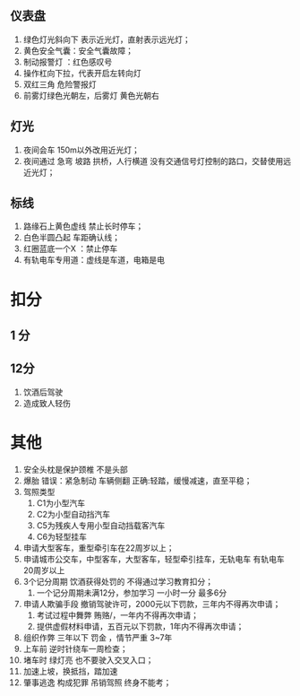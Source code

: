 ## 仪表盘
1. 绿色灯光斜向下 表示近光灯，直射表示远光灯；
2. 黄色安全气囊：安全气囊故障；
3. 制动报警灯 ：红色感叹号
4. 操作杠向下拉，代表开启左转向灯
5. 双红三角 危险警报灯
6. 前雾灯绿色光朝左，后雾灯 黄色光朝右
## 灯光
1. 夜间会车 150m以外改用近光灯；
2. 夜间通过 急弯 坡路 拱桥，人行横道 没有交通信号灯控制的路口，交替使用远近光灯；
## 标线
1. 路缘石上黄色虚线 禁止长时停车；
2. 白色半圆凸起 车距确认线；
3. 红圈蓝底一个X ：禁止停车
4. 有轨电车专用道：虚线是车道，电箱是电
# 扣分
## 1 分
## 12分
1. 饮酒后驾驶
2. 造成致人轻伤
# 其他
1. 安全头枕是保护颈椎  不是头部
2. 爆胎 错误：紧急制动 车辆侧翻 正确:轻踏，缓慢减速，直至平稳；
3. 驾照类型
	1. C1为小型汽车
	2. C2为小型自动挡汽车
	3. C5为残疾人专用小型自动挡载客汽车
	4. C6为轻型挂车
4. 申请大型客车，重型牵引车在22周岁以上；
5. 申请城市公交车，中型客车，大型客车，轻型牵引挂车，无轨电车 有轨电车 20周岁以上
6. 3个记分周期 饮酒获得处罚的 不得通过学习教育扣分；
	1. 一个记分周期未满12分，参加学习 一小时一分 最多6分
7. 申请人欺骗手段 撤销驾驶许可，2000元以下罚款，三年内不得再次申请；
	1. 考试过程中舞弊 贿赂/，一年内不得再次申请；
	2. 提供虚假材料申请，五百元以下罚款，1年内不得再次申请；
8. 组织作弊 三年以下 罚金 ，情节严重 3~7年
8. 上车前  逆时针绕车一周检查；
9. 堵车时 绿灯亮 也不要驶入交叉入口；
10. 加速上坡，换抵挡，踏加速
11.  肇事逃逸 构成犯罪 吊销驾照 终身不能考；